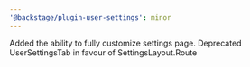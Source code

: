 ```yaml
---
'@backstage/plugin-user-settings': minor
---
```


Added the ability to fully customize settings page. Deprecated UserSettingsTab in favour of SettingsLayout.Route
